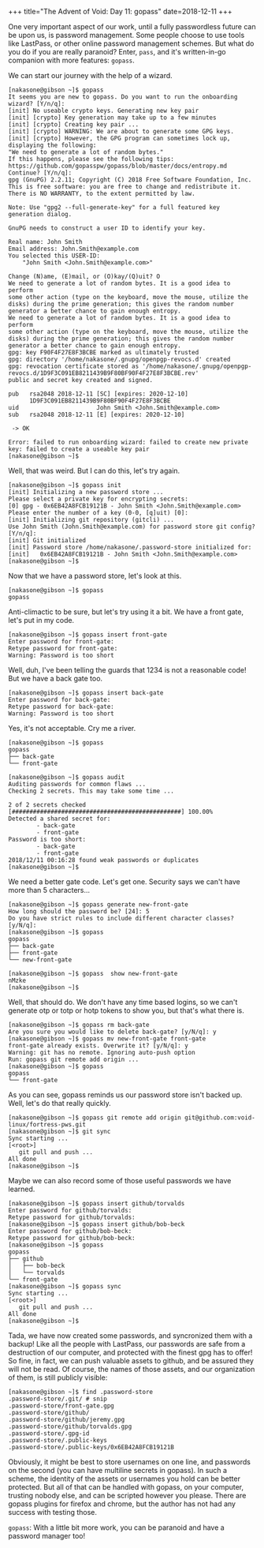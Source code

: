 +++
title="The Advent of Void: Day 11: gopass"
date=2018-12-11
+++

One very important aspect of our work, until a fully passwordless future can be
upon us, is password management. Some people choose to use tools like LastPass,
or other online password management schemes. But what do you do if you are
really paranoid? Enter, `pass`, and it's written-in-go companion with more
features: `gopass`.

We can start our journey with the help of a wizard.

```
[nakasone@gibson ~]$ gopass
It seems you are new to gopass. Do you want to run the onboarding wizard? [Y/n/q]:
[init] No useable crypto keys. Generating new key pair
[init] [crypto] Key generation may take up to a few minutes
[init] [crypto] Creating key pair ...
[init] [crypto] WARNING: We are about to generate some GPG keys.
[init] [crypto] However, the GPG program can sometimes lock up, displaying the following:
"We need to generate a lot of random bytes."
If this happens, please see the following tips:
https://github.com/gopasspw/gopass/blob/master/docs/entropy.md
Continue? [Y/n/q]:
gpg (GnuPG) 2.2.11; Copyright (C) 2018 Free Software Foundation, Inc.
This is free software: you are free to change and redistribute it.
There is NO WARRANTY, to the extent permitted by law.

Note: Use "gpg2 --full-generate-key" for a full featured key generation dialog.

GnuPG needs to construct a user ID to identify your key.

Real name: John Smith
Email address: John.Smith@example.com
You selected this USER-ID:
    "John Smith <John.Smith@example.com>"

Change (N)ame, (E)mail, or (O)kay/(Q)uit? O
We need to generate a lot of random bytes. It is a good idea to perform
some other action (type on the keyboard, move the mouse, utilize the
disks) during the prime generation; this gives the random number
generator a better chance to gain enough entropy.
We need to generate a lot of random bytes. It is a good idea to perform
some other action (type on the keyboard, move the mouse, utilize the
disks) during the prime generation; this gives the random number
generator a better chance to gain enough entropy.
gpg: key F90F4F27E8F3BCBE marked as ultimately trusted
gpg: directory '/home/nakasone/.gnupg/openpgp-revocs.d' created
gpg: revocation certificate stored as '/home/nakasone/.gnupg/openpgp-revocs.d/1D9F3C091EB8211439B9F80BF90F4F27E8F3BCBE.rev'
public and secret key created and signed.

pub   rsa2048 2018-12-11 [SC] [expires: 2020-12-10]
      1D9F3C091EB8211439B9F80BF90F4F27E8F3BCBE
uid                      John Smith <John.Smith@example.com>
sub   rsa2048 2018-12-11 [E] [expires: 2020-12-10]

 -> OK

Error: failed to run onboarding wizard: failed to create new private key: failed to create a useable key pair
[nakasone@gibson ~]$
```

Well, that was weird. But I can do this, let's try again.

```
[nakasone@gibson ~]$ gopass init
[init] Initializing a new password store ...
Please select a private key for encrypting secrets:
[0] gpg - 0x6EB42A8FCB19121B - John Smith <John.Smith@example.com>
Please enter the number of a key (0-0, [q]uit) [0]:
[init] Initializing git repository (gitcli) ...
Use John Smith (John.Smith@example.com) for password store git config? [Y/n/q]:
[init] Git initialized
[init] Password store /home/nakasone/.password-store initialized for:
[init]   0x6EB42A8FCB19121B - John Smith <John.Smith@example.com>
[nakasone@gibson ~]$
```

Now that we have a password store, let's look at this.

```
[nakasone@gibson ~]$ gopass
gopass

```

Anti-climactic to be sure, but let's try using it a bit. We have a front gate,
let's put in my code.

```
[nakasone@gibson ~]$ gopass insert front-gate
Enter password for front-gate:
Retype password for front-gate:
Warning: Password is too short
```

Well, duh, I've been telling the guards that 1234 is not a reasonable code! But
we have a back gate too.

```
[nakasone@gibson ~]$ gopass insert back-gate
Enter password for back-gate:
Retype password for back-gate:
Warning: Password is too short
```

Yes, it's not acceptable. Cry me a river.

```
[nakasone@gibson ~]$ gopass
gopass
├── back-gate
└── front-gate

[nakasone@gibson ~]$ gopass audit
Auditing passwords for common flaws ...
Checking 2 secrets. This may take some time ...

2 of 2 secrets checked                                      [################################################] 100.00%
Detected a shared secret for:
        - back-gate
        - front-gate
Password is too short:
        - back-gate
        - front-gate
2018/12/11 00:16:28 found weak passwords or duplicates
[nakasone@gibson ~]$
```

We need a better gate code. Let's get one. Security says we can't have more
than 5 characters...

```
[nakasone@gibson ~]$ gopass generate new-front-gate
How long should the password be? [24]: 5
Do you have strict rules to include different character classes? [y/N/q]:
[nakasone@gibson ~]$ gopass
gopass
├── back-gate
├── front-gate
└── new-front-gate

[nakasone@gibson ~]$ gopass  show new-front-gate
nMzke
[nakasone@gibson ~]$
```

Well, that should do. We don't have any time based logins, so we can't generate
otp or totp or hotp tokens to show you, but that's what there is.

```
[nakasone@gibson ~]$ gopass rm back-gate
Are you sure you would like to delete back-gate? [y/N/q]: y
[nakasone@gibson ~]$ gopass mv new-front-gate front-gate
front-gate already exists. Overwrite it? [y/N/q]: y
Warning: git has no remote. Ignoring auto-push option
Run: gopass git remote add origin ...
[nakasone@gibson ~]$ gopass
gopass
└── front-gate
```

As you can see, gopass reminds us our password store isn't backed up. Well,
let's do that really quickly.

```
[nakasone@gibson ~]$ gopass git remote add origin git@github.com:void-linux/fortress-pws.git
[nakasone@gibson ~]$ git sync
Sync starting ...
[<root>]
   git pull and push ...
All done
[nakasone@gibson ~]$
```

Maybe we can also record some of those useful passwords we have learned.

```
[nakasone@gibson ~]$ gopass insert github/torvalds
Enter password for github/torvalds:
Retype password for github/torvalds:
[nakasone@gibson ~]$ gopass insert github/bob-beck
Enter password for github/bob-beck:
Retype password for github/bob-beck:
[nakasone@gibson ~]$ gopass
gopass
├── github
│   ├── bob-beck
│   └── torvalds
└── front-gate
[nakasone@gibson ~]$ gopass sync
Sync starting ...
[<root>]
   git pull and push ...
All done
[nakasone@gibson ~]$
```

Tada, we have now created some passwords, and syncronized them with a backup!
Like all the people with LastPass, our passwords are safe from a destruction of
our computer, and protected with the finest gpg has to offer! So fine, in fact,
we can push valuable assets to github, and be assured they will not be read. Of
course, the names of those assets, and our organization of them, is still
publicly visible:

```
[nakasone@gibson ~]$ find .password-store
.password-store/.git/ # snip
.password-store/front-gate.gpg
.password-store/github/
.password-store/github/jeremy.gpg
.password-store/github/torvalds.gpg
.password-store/.gpg-id
.password-store/.public-keys
.password-store/.public-keys/0x6EB42A8FCB19121B
```

Obviously, it might be best to store usernames on one line, and passwords on
the second (you can have multiline secrets in gopass). In such a scheme, the
identity of the assets or usernames you hold can be better protected. But all
of that can be handled with gopass, on your computer, trusting nobody else, and
can be scripted however you please. There are gopass plugins for firefox and
chrome, but the author has not had any success with testing those.

`gopass`: With a little bit more work, you can be paranoid and have a password
manager too!
